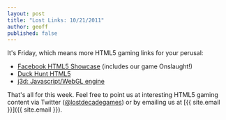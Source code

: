 ```yaml
---
layout: post
title: "Lost Links: 10/21/2011"
author: geoff
published: false
---
```

It's Friday, which means more HTML5 gaming links for your perusal:

* [Facebook HTML5 Showcase][1] (includes our game Onslaught!)
* [Duck Hunt HTML5][2]
* [j3d: Javascript/WebGL engine][3]

That's all for this week. Feel free to point us at interesting HTML5 gaming content via Twitter ([@lostdecadegames](https://twitter.com/#!/lostdecadegames)) or by emailing us at [{{ site.email }}]({{ site.email }}).

[1]: https://developers.facebook.com/html5/showcase/
[2]: http://mattsurabian.com/duckhunt/
[3]: http://www.everyday3d.com/j3d/
